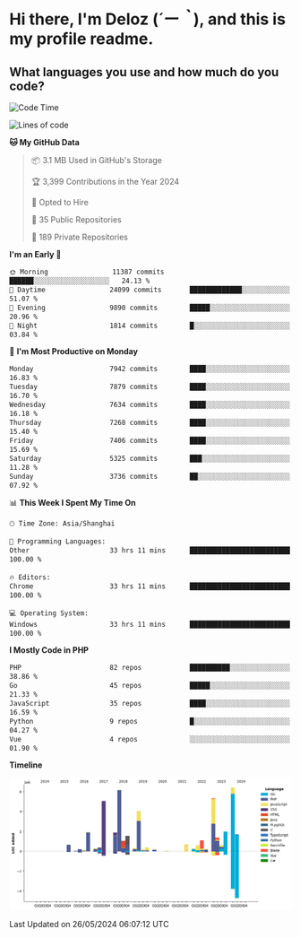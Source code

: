 # **Hi there, I'm Deloz (*´ー｀*), and this is my profile readme.**

## **What languages you use and how much do you code?**

<!--START_SECTION:waka-->
![Code Time](http://img.shields.io/badge/Code%20Time-4%2C054%20hrs%2054%20mins-blue)

![Lines of code](https://img.shields.io/badge/From%20Hello%20World%20I%27ve%20Written-44.7%20million%20lines%20of%20code-blue)

**🐱 My GitHub Data** 

> 📦 3.1 MB Used in GitHub's Storage 
 > 
> 🏆 3,399 Contributions in the Year 2024
 > 
> 💼 Opted to Hire
 > 
> 📜 35 Public Repositories 
 > 
> 🔑 189 Private Repositories 
 > 
**I'm an Early 🐤** 

```text
🌞 Morning                11387 commits       ██████░░░░░░░░░░░░░░░░░░░   24.13 % 
🌆 Daytime                24099 commits       █████████████░░░░░░░░░░░░   51.07 % 
🌃 Evening                9890 commits        █████░░░░░░░░░░░░░░░░░░░░   20.96 % 
🌙 Night                  1814 commits        █░░░░░░░░░░░░░░░░░░░░░░░░   03.84 % 
```
📅 **I'm Most Productive on Monday** 

```text
Monday                   7942 commits        ████░░░░░░░░░░░░░░░░░░░░░   16.83 % 
Tuesday                  7879 commits        ████░░░░░░░░░░░░░░░░░░░░░   16.70 % 
Wednesday                7634 commits        ████░░░░░░░░░░░░░░░░░░░░░   16.18 % 
Thursday                 7268 commits        ████░░░░░░░░░░░░░░░░░░░░░   15.40 % 
Friday                   7406 commits        ████░░░░░░░░░░░░░░░░░░░░░   15.69 % 
Saturday                 5325 commits        ███░░░░░░░░░░░░░░░░░░░░░░   11.28 % 
Sunday                   3736 commits        ██░░░░░░░░░░░░░░░░░░░░░░░   07.92 % 
```


📊 **This Week I Spent My Time On** 

```text
🕑︎ Time Zone: Asia/Shanghai

💬 Programming Languages: 
Other                    33 hrs 11 mins      █████████████████████████   100.00 % 

🔥 Editors: 
Chrome                   33 hrs 11 mins      █████████████████████████   100.00 % 

💻 Operating System: 
Windows                  33 hrs 11 mins      █████████████████████████   100.00 % 
```

**I Mostly Code in PHP** 

```text
PHP                      82 repos            ██████████░░░░░░░░░░░░░░░   38.86 % 
Go                       45 repos            █████░░░░░░░░░░░░░░░░░░░░   21.33 % 
JavaScript               35 repos            ████░░░░░░░░░░░░░░░░░░░░░   16.59 % 
Python                   9 repos             █░░░░░░░░░░░░░░░░░░░░░░░░   04.27 % 
Vue                      4 repos             ░░░░░░░░░░░░░░░░░░░░░░░░░   01.90 % 
```



**Timeline**

![Lines of Code chart](https://raw.githubusercontent.com/deloz/deloz/main/assets/bar_graph.png)


 Last Updated on 26/05/2024 06:07:12 UTC
<!--END_SECTION:waka-->
